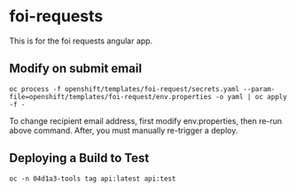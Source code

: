 # foi-requests

This is for the foi requests angular app.

## Modify on submit email

```
oc process -f openshift/templates/foi-request/secrets.yaml --param-file=openshift/templates/foi-request/env.properties -o yaml | oc apply -f - 
```

To change recipient email address, first modify env.properties, then re-run above command.  After, you must manually re-trigger a deploy.

## Deploying a Build to Test

```
oc -n 04d1a3-tools tag api:latest api:test
```

